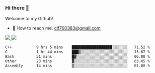 ### Hi there 👋

<!--
**clingfei/clingfei** is a ✨ _special_ ✨ repository because its `README.md` (this file) appears on your GitHub profile.

Here are some ideas to get you started:

- 🔭 I’m currently working on ...
- 🌱 I’m currently learning ...
- 👯 I’m looking to collaborate on ...
- 🤔 I’m looking for help with ...
- 💬 Ask me about ...
- 📫 How to reach me: ...
- 😄 Pronouns: ...
- ⚡ Fun fact: ...
-->
Welcome to my Github!
- 📧 How to reach me: clf700383@gmail.com

<a href="https://github.com/anuraghazra/github-readme-stats">
  <img src="https://github-readme-stats.vercel.app/api?username=clingfei&count_private=true&show_icons=true&include_all_commits=true&line_height=21&hide_border=true&repo=github-readme-stats" />
</a>
<a href="https://github.com/anuraghazra/convoychat">
  <img src="https://github-readme-stats.vercel.app/api/top-langs/?username=clingfei&hide=Tcl,Perl,Makefile,CSS,HTML,Yacc,Lex,Verilog&langs_count=6&layout=compact&hide_border=true&repo=convoychat" />
</a>

<!--START_SECTION:waka-->

```txt
C++           9 hrs 5 mins    ██████████████████░░░░░░░   71.52 %
C             1 hr 44 mins    ███▒░░░░░░░░░░░░░░░░░░░░░   13.67 %
Bash          51 mins         █▓░░░░░░░░░░░░░░░░░░░░░░░   06.80 %
Other         23 mins         ▓░░░░░░░░░░░░░░░░░░░░░░░░   03.05 %
Assembly      14 mins         ▒░░░░░░░░░░░░░░░░░░░░░░░░   01.88 %
```

<!--END_SECTION:waka-->
